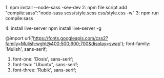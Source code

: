 1: npm install --node-sass -sev-dev
2: npm file script  add
"compile:sass":"node-sass scss/style.scss css/style.css -w" 
3: npm run compile:sass

4: install live-server
  npm install live-server -g




@import url('https://fonts.googleapis.com/css2?family=Mulish:wght@400;500;600;700&display=swap');
font-family: 'Mulish', sans-serif;


1. font-one: 'Dosis', sans-serif;
2. font-two: "Ubuntu", sans-serif;
3. font-three: 'Rubik', sans-serif;

